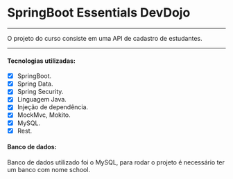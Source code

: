 <h1>SpringBoot Essentials DevDojo</h1>
<hr>
    <p>O projeto do curso consiste em uma API de cadastro de estudantes.</p>
<hr>
<h4> Tecnologias utilizadas: </h4>

- [x] SpringBoot.
- [x] Spring Data.
- [x] Spring Security.
- [x] Linguagem Java.
- [x] Injeção de dependência.
- [x] MockMvc, Mokito.
- [x] MySQL.
- [x] Rest.

<h4> Banco de dados: </h4>

Banco de dados utilizado foi o MySQL, para rodar o projeto é necessário ter um banco com nome school.

